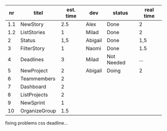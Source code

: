 nr      | titel                       | est. time | dev        | status     | real time |
--------|-----------------------------|-----------|------------|------------|-----------|  
 1.1    | NewStory                    |    2.5    | Alex       | Done       |    2      |
 1.2    | ListStories                 |    1      | Milad      | Done       |    2      |
 2      | Status                      |    1,5    | Abigail    | Done       |    1,5    |
 3      | FilterStory                 |    1      | Naomi      | Done       |    1.5    |
 4      | Deadlines                   |    3      | Milad      | Not Needed |   ...     |
 5      | NewProject                  |    2      | Abigail    | Doing      |    2      |
 6      | Teammembers                 |    2      |            |            |           |
 7      | Dashboard                   |    2      |            |            |           |
 8      | ListProjects                |    2      |            |            |           |
 9      | NewSprint                   |    1      |            |            |           |
 10     | OrganizeGroup               |    1.5    |            |            |           |

fixing problems
css
deadline...